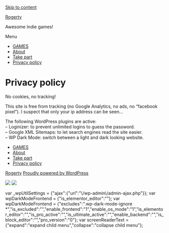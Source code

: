[Skip to content](#content)

[Rogerty](https://rogerty.com/)

Awesome indie games!

Menu

*   [GAMES](https://rogerty.com/)
*   [About](https://rogerty.com/about/)
*   [Take part](https://rogerty.com/donate/)
*   [Privacy policy](https://rogerty.com/privacy-policy/)

Privacy policy
==============

No cookies, no tracking!

This site is free from tracking (no Google Analytics, no ads, no “facebook pixel”). I suspect that only your ip address can be seen…

The following WordPress plugins are active:  
– Loginizer: to prevent unlimited logins to guess the password.  
– Google XML Sitemaps: to let search engines read the site easier.  
– WP Dark Mode: switch between a light and dark looking website.

*   [GAMES](https://rogerty.com/)
*   [About](https://rogerty.com/about/)
*   [Take part](https://rogerty.com/donate/)
*   [Privacy policy](https://rogerty.com/privacy-policy/)

[Rogerty](https://rogerty.com/) [Proudly powered by WordPress](https://wordpress.org/)

 ![](https://rogerty.com/wp-content/plugins/wp-dark-mode/assets/images/btn-1/light.png) ![](https://rogerty.com/wp-content/plugins/wp-dark-mode/assets/images/btn-1/dark.png) 

var \_wpUtilSettings = {"ajax":{"url":"\\/wp-admin\\/admin-ajax.php"}}; var wpDarkModeFrontend = {"is\_elementor\_editor":""}; var wpDarkModeFrontend = {"excludes":".wp-dark-mode-ignore \*","is\_excluded":"","enable\_frontend":"1","enable\_os\_mode":"1","is\_elementor\_editor":"","is\_pro\_active":"","is\_ultimate\_active":"","enable\_backend":"","is\_block\_editor":"","pro\_version":"0"}; var screenReaderText = {"expand":"expand child menu","collapse":"collapse child menu"};
